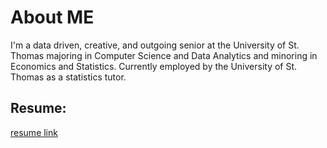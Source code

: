 # About ME
I'm a data driven, creative, and outgoing senior at the University of St. Thomas majoring in Computer Science and Data Analytics and minoring in Economics and Statistics. Currently employed by the University of St. Thomas as a statistics tutor.

## Resume:
 [resume link](https://github.com/joelambrecht/joelambrecht.github.io/blob/master/LambrechtJoeResume.pdf)
